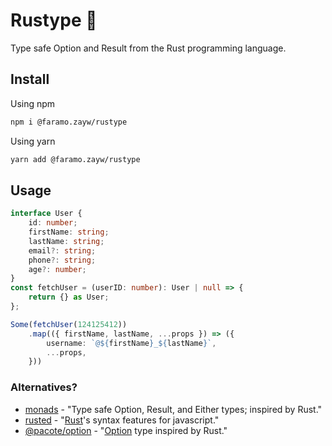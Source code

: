# Rustype 🦀

Type safe Option and Result from the Rust programming language.

## Install

Using npm

```sh
npm i @faramo.zayw/rustype
```

Using yarn

```sh
yarn add @faramo.zayw/rustype
```

## Usage
```ts
interface User {
	id: number;
	firstName: string;
	lastName: string;
	email?: string;
	phone?: string;
	age?: number;
}
const fetchUser = (userID: number): User | null => {
	return {} as User;
};

Some(fetchUser(124125412))
	.map(({ firstName, lastName, ...props }) => ({
		username: `@${firstName}_${lastName}`,
		...props,
	}))
```

### Alternatives?
- [monads](https://github.com/hqoss/monads) - "Type safe Option, Result, and Either types; inspired by Rust."
- [rusted](https://github.com/pocka/rusted) - "[Rust](https://github.com/rust-lang/rust)'s syntax features for javascript."
- [@pacote/option](https://www.npmjs.com/package/@pacote/option) - "[Option](https://doc.rust-lang.org/std/option/enum.Option.html) type inspired by Rust."
